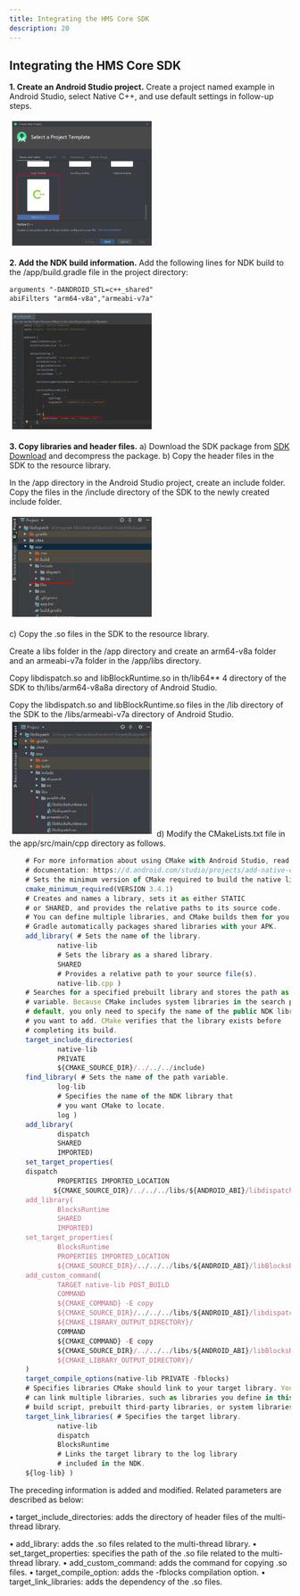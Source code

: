 ```yaml
---
title: Integrating the HMS Core SDK
description: 20
---
```


## Integrating the HMS Core SDK

**1. Create an Android Studio project.**
   Create a project named example in Android Studio, select Native C++, and use default settings in follow-up steps.



<img style="width: 250.00px ; padding: 5px" src="https://raw.githubusercontent.com/alihan98ersoy/gh-pages-acceleratekit/main/assets/1a.png">

**2. Add the NDK build information.**
	Add the following lines for NDK build to the /app/build.gradle file in the project directory:

```
arguments "-DANDROID_STL=c++_shared"
abiFilters "arm64-v8a","armeabi-v7a"
```

<img style="width: 250.00px ; padding: 5px" src="https://raw.githubusercontent.com/alihan98ersoy/gh-pages-acceleratekit/main/assets/2a.png">

**3. Copy libraries and header files.**
a) Download the SDK package from [SDK Download](https://developer.huawei.com/consumer/en/doc/development/HMSCore-Library/sdk-download-0000001051060752) and decompress the package.
b) Copy the header files in the SDK to the resource library.

In the /app directory in the Android Studio project, create an include folder. Copy the files in the /include directory of the SDK to the newly created include folder.

<img style="width: 250.00px ; padding: 5px" src="https://raw.githubusercontent.com/alihan98ersoy/gh-pages-acceleratekit/main/assets/3a.png">

c) Copy the .so files in the SDK to the resource library.

Create a libs folder in the /app directory and create an arm64-v8a folder and an armeabi-v7a folder in the /app/libs directory.

Copy libdispatch.so and libBlockRuntime.so in th/lib64** 4 directory of the SDK to th/libs/arm64-v8a8a directory of Android Studio.

Copy the libdispatch.so and libBlockRuntime.so files in the /lib directory of the SDK to the /libs/armeabi-v7a directory of Android Studio.
<img style="width: 250.00px ; padding: 5px" src="https://raw.githubusercontent.com/alihan98ersoy/gh-pages-acceleratekit/main/assets/3b.png">
d) Modify the CMakeLists.txt file in the app/src/main/cpp directory as follows.


```js
	# For more information about using CMake with Android Studio, read the
	# documentation: https://d.android.com/studio/projects/add-native-code.html
	# Sets the minimum version of CMake required to build the native library.
	cmake_minimum_required(VERSION 3.4.1)
	# Creates and names a library, sets it as either STATIC
	# or SHARED, and provides the relative paths to its source code.
	# You can define multiple libraries, and CMake builds them for you.
	# Gradle automatically packages shared libraries with your APK.
	add_library( # Sets the name of the library.
			native-lib
			# Sets the library as a shared library.
			SHARED
			# Provides a relative path to your source file(s).
			native-lib.cpp )
	# Searches for a specified prebuilt library and stores the path as a
	# variable. Because CMake includes system libraries in the search path by
	# default, you only need to specify the name of the public NDK library
	# you want to add. CMake verifies that the library exists before
	# completing its build.
	target_include_directories(
			native-lib
			PRIVATE
			${CMAKE_SOURCE_DIR}/../../../include)
	find_library( # Sets the name of the path variable.
			log-lib
			# Specifies the name of the NDK library that
			# you want CMake to locate.
			log )
	add_library(
			dispatch
			SHARED
			IMPORTED)
	set_target_properties(
	dispatch
			PROPERTIES IMPORTED_LOCATION
		   ${CMAKE_SOURCE_DIR}/../../../libs/${ANDROID_ABI}/libdispatch.so)
	add_library(
			BlocksRuntime
			SHARED
			IMPORTED)
	set_target_properties(
			BlocksRuntime
			PROPERTIES IMPORTED_LOCATION
			${CMAKE_SOURCE_DIR}/../../../libs/${ANDROID_ABI}/libBlocksRuntime.so)
	add_custom_command(
			TARGET native-lib POST_BUILD
			COMMAND
			${CMAKE_COMMAND} -E copy
			${CMAKE_SOURCE_DIR}/../../../libs/${ANDROID_ABI}/libdispatch.so
			${CMAKE_LIBRARY_OUTPUT_DIRECTORY}/
			COMMAND
			${CMAKE_COMMAND} -E copy
			${CMAKE_SOURCE_DIR}/../../../libs/${ANDROID_ABI}/libBlocksRuntime.so
			${CMAKE_LIBRARY_OUTPUT_DIRECTORY}/
	)
	target_compile_options(native-lib PRIVATE -fblocks)
	# Specifies libraries CMake should link to your target library. You
	# can link multiple libraries, such as libraries you define in this
	# build script, prebuilt third-party libraries, or system libraries.
	target_link_libraries( # Specifies the target library.
			native-lib
			dispatch
			BlocksRuntime
			# Links the target library to the log library
			# included in the NDK.
	${log-lib} )
```

The preceding information is added and modified. Related parameters are described as below:

•	target_include_directories: adds the directory of header files of the multi-thread library.

•	add_library: adds the .so files related to the multi-thread library.
•	set_target_properties: specifies the path of the .so file related to the multi-thread library.
•	add_custom_command: adds the command for copying .so files.
•	target_compile_option: adds the -fblocks compilation option.
•	target_link_libraries: adds the dependency of the .so files.
